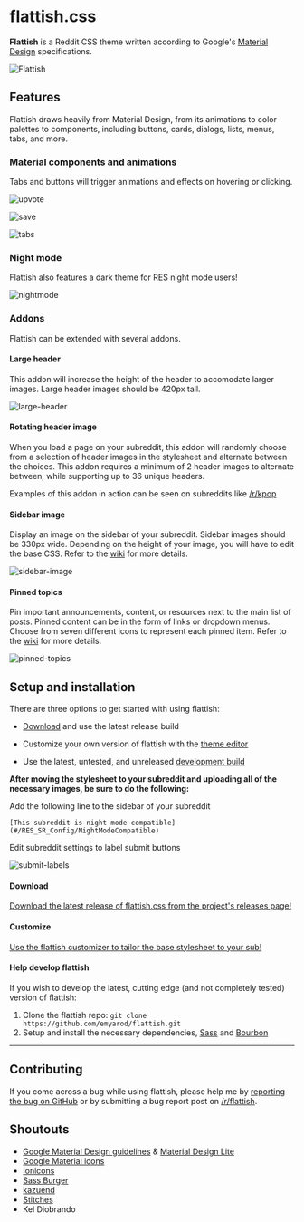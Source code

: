 # flattish.css
**Flattish** is a Reddit CSS theme written according to Google's [Material Design](https://www.google.com/design/spec/material-design/introduction.html) specifications.

![Flattish](http://i.imgur.com/m0eTQm5.png)

## Features

Flattish draws heavily from Material Design, from its animations to color palettes to components, including buttons, cards, dialogs, lists, menus, tabs, and more.

### Material components and animations

Tabs and buttons will trigger animations and effects on hovering or clicking.

![upvote](https://i.imgur.com/HPRckzs.gif)

![save](http://i.imgur.com/W9wcwxm.gif)

![tabs](http://i.imgur.com/eMeCe1Q.gif)

### Night mode

Flattish also features a dark theme for RES night mode users!

![nightmode](http://i.imgur.com/JCMF8ZG.png)

### Addons

Flattish can be extended with several addons.

#### Large header

This addon will increase the height of the header to accomodate larger images. Large header images should be 420px tall.

![large-header](http://i.imgur.com/rm0kYL7.png)

#### Rotating header image

When you load a page on your subreddit, this addon will randomly choose from a selection of header images in the stylesheet and alternate between the choices. This addon requires a minimum of 2 header images to alternate between, while supporting up to 36 unique headers.

Examples of this addon in action can be seen on subreddits like [/r/kpop](https://www.reddit.com/r/kpop)

#### Sidebar image

Display an image on the sidebar of your subreddit. Sidebar images should be 330px wide. Depending on the height of your image, you will have to edit the base CSS. Refer to the [wiki](https://github.com/emyarod/flattish/wiki) for more details.

![sidebar-image](http://i.imgur.com/RFUU8Pf.gif)

#### Pinned topics

Pin important announcements, content, or resources next to the main list of posts. Pinned content can be in the form of links or dropdown menus. Choose from seven different icons to represent each pinned item. Refer to the [wiki](https://github.com/emyarod/flattish/wiki) for more details.

![pinned-topics](http://i.imgur.com/sskt1M3.gif)

## Setup and installation

There are three options to get started with using flattish:

* [Download](#download) and use the latest release build

* Customize your own version of flattish with the [theme editor](#customize)

* Use the latest, untested, and unreleased [development build](#help-develop-flattish)

**After moving the stylesheet to your subreddit and uploading all of the necessary images, be sure to do the following:**

Add the following line to the sidebar of your subreddit

    [This subreddit is night mode compatible](#/RES_SR_Config/NightModeCompatible)

Edit subreddit settings to label submit buttons

![submit-labels](http://i.imgur.com/62oZlBf.png)

#### Download

[Download the latest release of flattish.css from the project's releases page!](https://github.com/emyarod/flattish/releases)

#### Customize

[Use the flattish customizer to tailor the base stylesheet to your sub!](http://emyarod.github.io/flattish/)

#### Help develop flattish

If you wish to develop the latest, cutting edge (and not completely tested) version of flattish:

1. Clone the flattish repo: `git clone https://github.com/emyarod/flattish.git`
2. Setup and install the necessary dependencies, [Sass](https://github.com/sass/sass) and [Bourbon](http://bourbon.io/)

---

## Contributing

If you come across a bug while using flattish, please help me by [reporting the bug on GitHub](https://github.com/emyarod/flattish/issues) or by submitting a bug report post on [/r/flattish](https://www.reddit.com/r/flattish).

## Shoutouts

* [Google Material Design guidelines](https://www.google.com/design/spec/material-design/introduction.html) & [Material Design Lite](https://github.com/google/material-design-lite)
* [Google Material icons](https://design.google.com/icons/)
* [Ionicons](http://ionicons.com/)
* [Sass Burger](https://github.com/jorenvanhee/sass-burger)
* [kazuend](https://twitter.com/kazuend)
* [Stitches](https://github.com/draeton/stitches)
* Kel Diobrando